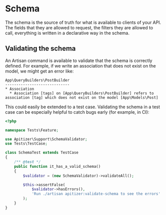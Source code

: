 # Schema

The schema is the source of truth for what is available to clients of your API.
The fields that they are allowed to request, the filters they are allowed to
call, everything is written in a declarative way in the schema.

## Validating the schema

An Artisan command is available to validate that the schema is correctly
defined. For example, if we write an association that does not exist on the
model, we might get an error like:

```
App\QueryBuilders\PostBuilder
-----------------------------
* Association
  * Association [tags] on [App\QueryBuilders\PostBuilder] refers to association [tag] which does not exist on the model [App\Models\Post]
```

This could easily be extended to a test case. Validating the schema in a test
case can be especially helpful to catch bugs early (for example, in CI):

```php
<?php

namespace Tests\Feature;

use Apitizer\Support\SchemaValidator;
use Tests\TestCase;

class SchemaTest extends TestCase
{
    /** @test */
    public function it_has_a_valid_schema()
    {
        $validator = (new SchemaValidator)->validateAll();

        $this->assertFalse(
            $validator->hasErrors(),
            'Run ./artisan apitizer:validate-schema to see the errors'
        );
    }
}
```
